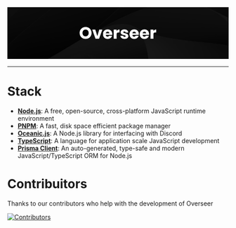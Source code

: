 <div align="center">
  <img src="./assets/Images/Banner.png" />
</div>

---

# Stack

- [**Node.js**](https://nodejs.org/en): A free, open-source, cross-platform JavaScript runtime environment
- [**PNPM**](https://pnpm.io/): A fast, disk space efficient package manager
- [**Oceanic.js**](https://oceanic.ws/): A Node.js library for interfacing with Discord
- [**TypeScript**](https://www.typescriptlang.org/): A language for application scale JavaScript development
- [**Prisma Client**](https://www.prisma.io/): An auto-generated, type-safe and modern JavaScript/TypeScript ORM for Node.js

# Contribuitors

Thanks to our contributors who help with the development of Overseer

[![Contributors](https://contrib.rocks/image?repo=FancyStudioTeam/Overseer&max=500&columns=20)](https://github.com/FancyStudioTeam/Overseer/graphs/contributors)

